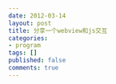 ```yaml
---
date: 2012-03-14
layout: post
title: 分享一个webview和js交互
categories:
- program
tags: []
published: false
comments: true
---
```

<p></p>
